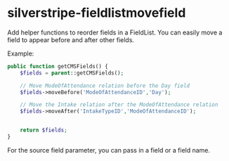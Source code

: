 silverstripe-fieldlistmovefield
===============================

Add helper functions  to reorder fields in a FieldList. You can easily move a field to appear before and after other fields.

Example:
```php
public function getCMSFields() {
	$fields = parent::getCMSFields();

	// Move ModeOfAttendance relation before the Day field
	$fields->moveBefore('ModeOfAttendanceID','Day');

	// Move the Intake relation after the ModeOfAttendance relation
	$fields->moveAfter('IntakeTypeID','ModeOfAttendanceID');


	return $fields;
}
```
For the source field parameter, you can pass in a field or a field name.
